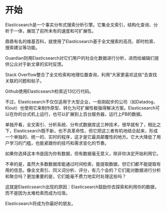 开始
=========


Elasticsearch是一个事实分布式搜索分析引擎。它集全文索引，结构化查询、分析于一体，展现了前所未有的速度和可扩展性。

鼎鼎有名的维基百科，就使用了Elasticsearch基于全文搜索的高亮、即时检索、搜索建议等功能。

Guardian则用Elasticsearch对它们用户的社会化数据进行分析，进而给编辑们提供公众对于新文章的实时反馈。

Stack Overflow整合了全文检索和地理位置查询，利用“大家更喜欢这些”去查找关联的问题和帖子。

Github使用Elasticsearch检索近13亿行代码。

不过，Elasticsearch不仅仅适用于大型企业，一些刚起步的公司（如Datadog、Klout）也使用它来制作原型、转化为可扩展性极强得解决方案。Elasticsearch可以在你的台式机上运行，也可以扩展到上百台服务器，运行上PB的数据。

单独开看，全文索引、分析系统、分布式数据库这三种技术，很早就有了，相比之下，Elasticsearch既不新，也不具革命性，但它把这三者有机地结合起来，形成一个单独的、统一的、实时的程序，这才是它最具颠覆性的地方。它大大降低了用户学习的门槛，也能紧跟你的技巧和需求变化的节奏。

如果你选择这本书是因为你有数据，但有数据毫无意义，除非你决定开始利用它。

不幸的是，虽然大多数数据库能通过时间检索，能提取数据，但它们都不能提取有用的信息。像全文索引、同义词分析、评分，有几个会的？它们能对数据进行分析和聚合吗？更加重要的是，它们能毫不费力地实时处理这些吗？

这就是Elasticsearch出现的原因：Elasticsearch鼓励你去探索和利用你的数据，而不是因为太难检索而成为垃圾。

Elasticsearch将成为你最好的朋友。

